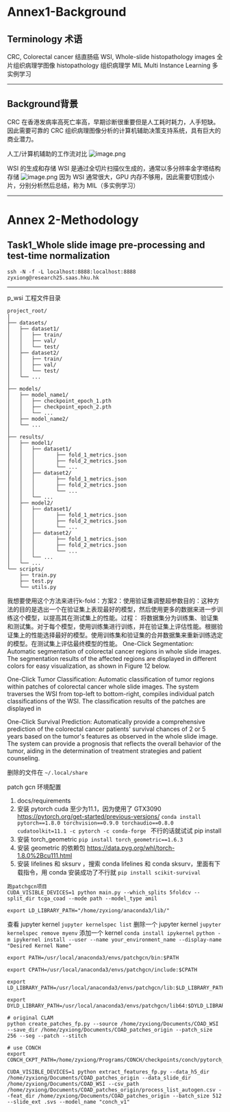 # Annex1-Background
## Terminology 术语
CRC, Colorectal cancer  结直肠癌
WSI, Whole-slide histopathology images 全片组织病理学图像
histopathology 组织病理学
MIL Multi Instance Learning 多实例学习

---
## Background背景
CRC 在香港发病率高死亡率高，早期诊断很重要但是人工耗时耗力，人手短缺。因此需要可靠的 CRC 组织病理图像分析的计算机辅助决策支持系统，具有巨大的商业潜力。

人工/计算机辅助的工作流对比
![image.png](https://cdn.jsdelivr.net/gh/Pokemongle/img_bed_0@main/img/202412061637840.png)

WSI 的生成和存储
	WSI 是通过全切片扫描仪生成的，通常以多分辨率金字塔结构存储
![image.png](https://cdn.jsdelivr.net/gh/Pokemongle/img_bed_0@main/img/202412061656979.png)
	因为 WSI 通常很大，GPU 内存不够用，因此需要切割成小片，分别分析然后总结，称为 MIL（多实例学习）

---

# Annex 2-Methodology
## Task1_Whole slide image pre-processing and test-time normalization

`ssh -N -f -L localhost:8888:localhost:8888 zyxiong@research25.saas.hku.hk`

---
p_wsi 工程文件目录
```
project_root/
│
├── datasets/
│   ├── dataset1/
│   │   ├── train/
│   │   ├── val/
│   │   └── test/
│   ├── dataset2/
│   │   ├── train/
│   │   ├── val/
│   │   └── test/
│   └── ...
│
├── models/
│   ├── model_name1/
│   │   ├── checkpoint_epoch_1.pth
│   │   ├── checkpoint_epoch_2.pth
│   │   └── ...
│   ├── model_name2/
│   └── ...
│
├── results/
│   ├── model1/
│   │   ├── dataset1/
│   │   │   	├── fold_1_metrics.json
│   │   │   	├── fold_2_metrics.json
│   │   │   	└── ...
│   │   ├── dataset2/
│   │   │   	├── fold_1_metrics.json
│   │   │   	├── fold_2_metrics.json
│   │   │   	└── ...
│   │   └── ...
│   ├── model2/
│   │   ├── dataset1/
│   │   │   	├── fold_1_metrics.json
│   │   │   	├── fold_2_metrics.json
│   │   │   	└── ...
│   │   ├── dataset2/
│   │   │   	├── fold_1_metrics.json
│   │   │   	├── fold_2_metrics.json
│   │   │   	└── ...
│   │   └── ...
│   └── ...
└── scripts/
    ├── train.py
    ├── test.py
    └── utils.py

```

我想要使用这个方法来进行k-fold：方案2：使用验证集调整超参数目的：这种方法的目的是选出一个在验证集上表现最好的模型，然后使用更多的数据来进一步训练这个模型，以提高其在测试集上的性能。过程： 将数据集分为训练集、验证集和测试集。对于每个模型，使用训练集进行训练，并在验证集上评估性能。根据验证集上的性能选择最好的模型。使用训练集和验证集的合并数据集来重新训练选定的模型。在测试集上评估最终模型的性能。
One-Click Segmentation: Automatic segmentation of colorectal cancer regions in whole slide images. The segmentation results of the affected regions are displayed in different colors for easy visualization, as shown in Figure 12 below.

One-Click Tumor Classification: Automatic classification of tumor regions within patches of colorectal cancer whole slide images. The system traverses the WSI from top-left to bottom-right, compiles individual patch classifications of the WSI. The classification results of the patches are displayed in 

One-Click Survival Prediction: Automatically provide a comprehensive prediction of the colorectal cancer patients' survival chances of 2 or 5 years based on the tumor's features as observed in the whole slide image. The system can provide a prognosis that reflects the overall behavior of the tumor, aiding in the determination of treatment strategies and patient counseling.

删除的文件在 `~/.local/share`

patch gcn 环境配置
1. docs/requirements
2. 安装 pytorch cuda 至少为11.1，因为使用了 GTX3090  https://pytorch.org/get-started/previous-versions/ `conda install pytorch==1.8.0 torchvision==0.9.0 torchaudio==0.8.0 cudatoolkit=11.1 -c pytorch -c conda-forge ` 不行的话就试试 pip install
3. 安装 torch_geometric `pip install torch_geometric==1.6.3`
4. 安装 geometric 的依赖包 https://data.pyg.org/whl/torch-1.8.0%2Bcu111.html
5. 安装 lifelines 和 sksurv ，搜索 conda lifelines 和 conda sksurv，里面有下载指令，用 conda 安装成功了不行就 `pip install scikit-survival`
```
跑patchgcn项目
CUDA_VISIBLE_DEVICES=1 python main.py --which_splits 5foldcv --split_dir tcga_coad --mode path --model_type amil
```
`export LD_LIBRARY_PATH="/home/zyxiong/anaconda3/lib/"`

查看 jupyter kernel `jupyter kernelspec list` 
删除一个 jupyter kernel `jupyter kernelspec remove myenv`
添加一个 kernel 
`conda install ipykernel`
`python -m ipykernel install --user --name your_environment_name --display-name "Desired Kernel Name"`

```
export PATH=/usr/local/anaconda3/envs/patchgcn/bin:$PATH

export CPATH=/usr/local/anaconda3/envs/patchgcn/include:$CPATH

export LD_LIBRARY_PATH=/usr/local/anaconda3/envs/patchgcn/lib:$LD_LIBRARY_PATH

export DYLD_LIBRARY_PATH=/usr/local/anaconda3/envs/patchgcn/lib64:$DYLD_LIBRARY_PATH

```

```
# original CLAM
python create_patches_fp.py --source /home/zyxiong/Documents/COAD_WSI --save_dir /home/zyxiong/Documents/COAD_patches_origin --patch_size 256 --seg --patch --stitch 

# use CONCH
export CONCH_CKPT_PATH=/home/zyxiong/Programs/CONCH/checkpoints/conch/pytorch_model.bin

CUDA_VISIBLE_DEVICES=1 python extract_features_fp.py --data_h5_dir /home/zyxiong/Documents/COAD_patches_origin --data_slide_dir /home/zyxiong/Documents/COAD_WSI --csv_path /home/zyxiong/Documents/COAD_patches_origin/process_list_autogen.csv --feat_dir /home/zyxiong/Documents/COAD_patches_origin --batch_size 512 --slide_ext .svs --model_name "conch_v1"
```